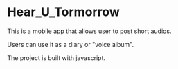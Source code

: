# Hear_U_Tormorrow

This is a mobile app that allows user to post short audios.

Users can use it as a diary or "voice album".

The project is built with javascript.
